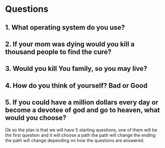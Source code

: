 # Questions 

## 1. What operating system do you use?

## 2. If your mom was dying would you kill a thousand people to find the cure?

## 3. Would you kill You family, so you may live?

## 4. How do you think of yourself? Bad or Good

## 5. If you could have a million dollars every day or become a devotee of god and go to heaven, what would you choose?

Ok so the plan is that we will have 5 starting questions, one of them will be the first question and it will choose a path 
the path will change the ending the path will change depending on how the questions are answered.
